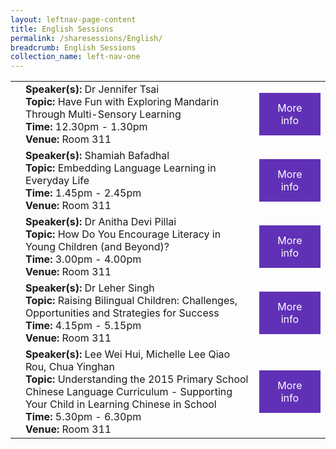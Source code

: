 ```yaml
---
layout: leftnav-page-content
title: English Sessions
permalink: /sharesessions/English/
breadcrumb: English Sessions
collection_name: left-nav-one
---
```


<table>
  
<tr>
    <td>
    </td>
    <td><b>Speaker(s):</b> Dr Jennifer Tsai <br><b>Topic:</b> Have Fun with Exploring Mandarin Through Multi-Sensory Learning <br><b>Time:</b> 12.30pm - 1.30pm <br><b>Venue:</b> Room 311
</td>
    <td>
   <a href="location.href='award_1.html'"  style="  background-color: #6031b6; color: white;padding: 14px 25px;text-align: center; text-decoration: none;display: inline-block;">More info</a>
  </td>
  </tr>
  <tr>
    <td>
    </td>
    <td><b>Speaker(s):</b>  Shamiah Bafadhal <br><b>Topic:</b> Embedding Language Learning in Everyday Life <br><b>Time:</b> 1.45pm - 2.45pm <br><b>Venue:</b> Room 311
  </td>
   <td>
   <a href="https://event-reg.biz/Registration/MTLSSession?Session=E2"  style="  background-color: #6031b6; color: white;padding: 14px 25px;text-align: center; text-decoration: none;display: inline-block;">More info</a>
  </td>
  </tr>
    <tr>
    <td>
    </td>
    <td><b>Speaker(s):</b> Dr Anitha Devi Pillai <br><b>Topic:</b> How Do You Encourage Literacy in Young Children (and Beyond)?<br><b>Time:</b> 3.00pm - 4.00pm <br><b>Venue:</b> Room 311
  </td>
   <td>
   <a href="https://event-reg.biz/Registration/MTLSSession?Session=E3"  style="  background-color: #6031b6; color: white;padding: 14px 25px;text-align: center; text-decoration: none;display: inline-block;">More info</a>
  </td>
  </tr>  
   <tr>
    <td>
    </td>
    <td><b>Speaker(s):</b> Dr Leher Singh <br><b>Topic:</b> Raising Bilingual Children: Challenges, Opportunities and Strategies for Success <br><b>Time:</b> 4.15pm - 5.15pm <br><b>Venue:</b> Room 311
   </td>
  <td>
   <a href="https://event-reg.biz/Registration/MTLSSession?Session=E4"  style="  background-color: #6031b6; color: white;padding: 14px 25px;text-align: center; text-decoration: none;display: inline-block;">More info</a>
  </td>
  </tr>
      <tr>
    <td>
    </td>
    <td><b>Speaker(s):</b>  Lee Wei Hui, Michelle Lee Qiao Rou, Chua Yinghan
<br><b>Topic:</b> Understanding the 2015 Primary School Chinese Language Curriculum - Supporting Your Child in Learning Chinese in School<br><b>Time:</b> 5.30pm - 6.30pm <br><b>Venue:</b> Room 311
</td>
   <td>
   <a href="https://event-reg.biz/Registration/MTLSSession?Session=E5"  style="  background-color: #6031b6; color: white;padding: 14px 25px;text-align: center; text-decoration: none;display: inline-block;">More info</a>
  </td>
  </tr>
</table>
